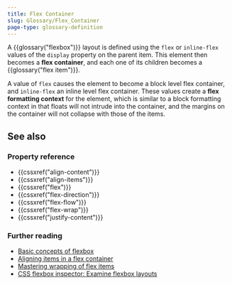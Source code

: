 ```yaml
---
title: Flex Container
slug: Glossary/Flex_Container
page-type: glossary-definition
---
```




A {{glossary("flexbox")}} layout is defined using the `flex` or `inline-flex` values of the `display` property on the parent item. This element then becomes a **flex container**, and each one of its children becomes a {{glossary("flex item")}}.

A value of `flex` causes the element to become a block level flex container, and `inline-flex` an inline level flex container. These values create a **flex formatting context** for the element, which is similar to a block formatting context in that floats will not intrude into the container, and the margins on the container will not collapse with those of the items.

## See also

### Property reference

- {{cssxref("align-content")}}
- {{cssxref("align-items")}}
- {{cssxref("flex")}}
- {{cssxref("flex-direction")}}
- {{cssxref("flex-flow")}}
- {{cssxref("flex-wrap")}}
- {{cssxref("justify-content")}}

### Further reading

- [Basic concepts of flexbox](/Web/CSS/CSS_flexible_box_layout/Basic_concepts_of_flexbox)
- [Aligning items in a flex container](/Web/CSS/CSS_flexible_box_layout/Aligning_items_in_a_flex_container)
- [Mastering wrapping of flex items](/Web/CSS/CSS_flexible_box_layout/Mastering_wrapping_of_flex_items)
- [CSS flexbox inspector: Examine flexbox layouts](https://firefox-source-docs.mozilla.org/devtools-user/page_inspector/how_to/examine_flexbox_layouts/index.html)
